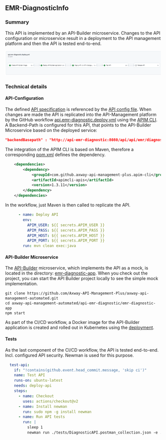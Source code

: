 ## EMR-DiagnosticInfo

### Summary

This API is implemented by an API-Builder microservice. Changes to the API configuration or microservice result in 
a deployment to the API management platform and then the API is tested end-to-end.  

![Workflow executed](images/example-diagnostic-info-workflow.png)

### Technical details

#### API-Configuration

The defined [API specification](config/EMR-DiagnosticInfo.json) is referenced by the [API config file](config/api-config.json). 
When changes are made the API is replicated into the API-Management platform by the 
GitHub workflow [api.emr-diagnostic.deploy.yml](../.github/workflows/api.emr-diagnostic.deploy.yml) 
using the [APIM CLI](https://github.com/Axway-API-Management-Plus/apim-cli). A Backend-Path is configured for this API, that points to 
the API-Builder Microservice based on the deployed service:
```json
"backendBasepath" : "http://api-emr-diagnostic:8080/api/api/emr/diagnostic/"
```

The integration of the APIM CLI is based on Maven, therefore a corresponding [pom.xml](pom.xml) defines the dependency.

```xml
    <dependencies>
        <dependency>
            <groupId>com.github.axway-api-management-plus.apim-cli</groupId>
            <artifactId>apimcli-apis</artifactId>
            <version>1.3.11</version>
        </dependency>
    </dependencies>
```

In the workflow, just Maven is then called to replicate the API.

```yaml
      - name: Deploy API
        env:
          APIM_USER: ${{ secrets.APIM_USER }}
          APIM_PASS: ${{ secrets.APIM_PASS }}
          APIM_HOST: ${{ secrets.APIM_HOST }}
          APIM_PORT: ${{ secrets.APIM_PORT }}
        run: mvn clean exec:java
```

#### API-Builder Microservice

The [API-Builder](https://docs.axway.com/bundle/api-builder/page/docs/index.html) microservice, which implements the API as a mock, 
is located in the directory: [emr-diagnostic-app](emr-diagnostic-app). When you check out the project, you can start the API Builder 
project locally to see the simple mock implementation.  

```
git clone https://github.com/Axway-API-Management-Plus/axway-api-management-automated.git
cd axway-api-management-automated/api-emr-diagnostic/emr-diagnostic-app
npm start
```

As part of the CI/CD workflow, a Docker image for the API-Builder application is created and rolled out in 
Kubernetes using the [deployment](config/api-deployment.yaml).


#### Tests

As the last component of the CI/CD workflow, the API is tested end-to-end. Incl. configured API security. Newman is used for this purpose. 

```yaml
  test-api:
    if: "!contains(github.event.head_commit.message, 'skip ci')"
    name: Test API
    runs-on: ubuntu-latest
    needs: deploy-api
    steps:
      - name: Checkout
        uses: actions/checkout@v2
      - name: Install newman
        run: sudo npm -g install newman
      - name: Run API tests
        run: |
          sleep 1
          newman run ./tests/DiagnosticAPI.postman_collection.json -e ../lib/Demo-Environment.postman_environment.json --reporter-json-export output.json --insecure
```
